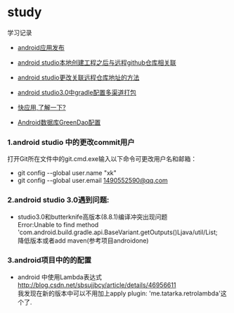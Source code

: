 # study
学习记录


- [android应用发布](https://github.com/xkdaq/wxdemo/blob/master/article/Android%E5%BA%94%E7%94%A8%E5%8F%91%E5%B8%83.md)

- [android studio本地创建工程之后与远程github仓库相关联](https://github.com/xkdaq/study/tree/master/git/xk_git_1.md)

- [android studio更改关联远程仓库地址的方法](https://github.com/xkdaq/study/tree/master/git/xk_git_2.md)

- [android studio3.0中gradle配置多渠道打包](https://github.com/xkdaq/study/blob/master/gradle/xk_gradle.md)

- [快应用,了解一下?](https://github.com/xkdaq/study/blob/master/quickapp/xk_quickapp.md)

- [Android数据库GreenDao配置](https://github.com/xkdaq/study/blob/master/greendao/xk_greendao.md)



###  1.android studio 中的更改commit用户

打开Git所在文件中的git.cmd.exe输入以下命令可更改用户名和邮箱：
- git config --global user.name "xk"
- git config --global user.email 1490552590@qq.com

### 2.android studio 3.0遇到问题:

- studio3.0和butterknife高版本(8.8.1)编译冲突出现问题  
     Error:Unable to find method 'com.android.build.gradle.api.BaseVariant.getOutputs()Ljava/util/List;  
     降低版本或者add maven(参考项目androidone)

### 3.android项目中的的配置  
- android 中使用Lambda表达式  
     http://blog.csdn.net/sbsujjbcy/article/details/46956611  
     我发现在新的版本中可以不用加上apply plugin: 'me.tatarka.retrolambda'这个了.




















